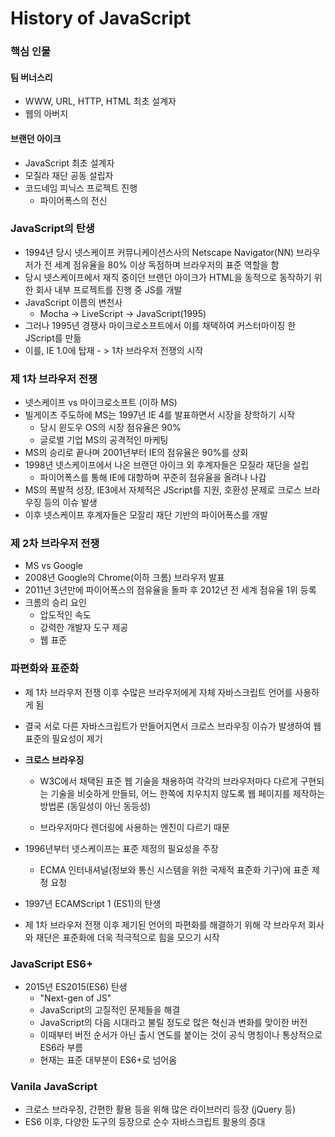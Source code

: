 # History of JavaScript

### 핵심 인물

#### 팀 버너스리 

- WWW, URL, HTTP, HTML 최초 설계자
- 웹의 아버지 

#### 브랜던 아이크

- JavaScript 최초 설계자 
- 모질라 재단 공동 설립자
- 코드네임 피닉스 프로젝트 진행
  - 파이어폭스의 전신

### JavaScript의 탄생

- 1994년 당시 넷스케이프 커뮤니케이션스사의 Netscape Navigator(NN) 브라우저가 전 세계 점유율을 80% 이상 독점하며 브라우저의 표준 역할을 함
- 당시 넷스케이프에서 재직 중이던 브랜던 아이크가 HTML을 동적으로 동작하기 위한 회사 내부 프로젝트를 진행 중 JS를 개발
- JavaScript 이름의 변천사
  - Mocha -> LiveScript  -> JavaScript(1995)
- 그러나 1995년 경쟁사 마이크로소프트에서 이를 채택하여 커스터마이징 한 JScript를 만듦
- 이를, IE 1.0에 탑재 - > 1차 브라우저 전쟁의 시작 



### 제 1차 브라우저 전쟁

- 넷스케이프 vs 마이크로소프트 (이하 MS)
- 빌게이츠 주도하에 MS는 1997년 IE 4를 발표하면서 시장을 장학하기 시작
  - 당시 윈도우 OS의 시장 점유율은 90%
  - 글로벌 기업 MS의 공격적인 마케팅
- MS의 승리로 끝나며 2001년부터 IE의 점유율은 90%를 상회
- 1998년 넷스케이프에서 나온 브랜던 아이크 외 후계자들은 모질라 재단을 설립 
  - 파이어폭스를 통해 IE에 대항하며 꾸준히 점유율을 올려나 나감 
- MS의 폭발적 성장, IE3에서 자체적은 JScript를 지원, 호환성 문제로 크로스 브라우징 등의 이슈 발생
- 이후 넷스케이프 후계자들은 모잘리 재단 기반의 파이어폭스를 개발 

### 제 2차 브라우저 전쟁

- MS vs Google 
- 2008년 Google의 Chrome(이하 크롬) 브라우저 발표
- 2011년 3년만에 파이어폭스의 점유율을 돌파 후 2012년 전 세계 점유율 1위 등록 
- 크롬의 승리 요인
  - 압도적인 속도
  - 강력한 개발자 도구 제공
  - 웹 표준



### 파편화와 표준화

- 제 1차 브라우저 전쟁 이후 수많은 브라우저에게 자체 자바스크립트 언어를 사용하게 됨
- 결국 서로 다른 자바스크립트가 만들어지면서 크로스 브라우징 이슈가 발생하여 웹 표준의 필요성이 제기 

- **크로스 브라우징**

  - W3C에서 채택된 표준 웹 기술을 채용하여 각각의 브라우저마다 다르게 구현되는 기술을 비슷하게 만들되, 어느 한쪽에 치우치지 않도록 웹 페이지를 제작하는 방법론 (동일성이 아닌 동등성)

  - 브라우저마다 렌더링에 사용하는 엔진이 다르기 때문

- 1996년부터 넷스케이프는 표준 제정의 필요성을 주장
  - ECMA 인터내셔널(정보와 통신 시스템을 위한 국제적 표준화 기구)에 표준 제정 요청
- 1997년 ECAMScript 1 (ES1)의 탄생
- 제 1차 브라우저 전쟁 이후 제기된 언어의 파편화를 해결하기 위해 각 브라우저 회사와 재단은 표준화에 더욱 적극적으로 힘을 모으기 시작 



### JavaScript ES6+

- 2015년 ES2015(ES6) 탄생
  - "Next-gen of JS"
  - JavaScript의 고질적인 문제들을 해결
  - JavaScript의 다음 시대라고 불릴 정도로 많은 혁신과 변화를 맞이한 버전
  - 이때부터 버전 순서가 아닌 출시 연도를 붙이는 것이 공식 명칭이나 통상적으로 ES6라 부름 
  - 현재는 표준 대부분이 ES6+로 넘어옴



### Vanila JavaScript

- 크로스 브라우징, 간편한 활용 등을 위해 많은 라이브러리 등장 (jQuery 등)
- ES6 이후, 다양한 도구의 등장으로 순수 자바스크립트 활용의 증대

